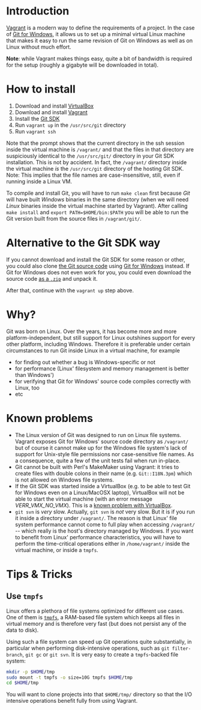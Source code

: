 # Introduction

[Vagrant](https://www.vagrantup.com/) is a modern way to define the requirements of a project. In the case of [Git for Windows](http://git-for-windows.github.io/), it allows us to set up a minimal virtual Linux machine that makes it easy to run the same revision of Git on Windows as well as on Linux without much effort.

**Note**: while Vagrant makes things easy, quite a bit of bandwidth is required for the setup (roughly a gigabyte will be downloaded in total).

# How to install

1. Download and install [VirtualBox](https://www.virtualbox.org)
2. Download and install [Vagrant](https://www.vagrantup.com/)
3. Install the [Git SDK](http://git-for-windows.github.io/#download-sdk)
4. Run `vagrant up` in the `/usr/src/git` directory
5. Run `vagrant ssh`

Note that the prompt shows that the current directory in the ssh session inside the virtual machine is `/vagrant/` and that the files in that directory are suspiciously identical to the `/usr/src/git/` directory in your Git SDK installation. This is not by accident. In fact, the `/vagrant/` directory inside the virtual machine *is* the `/usr/src/git` directory of the hosting Git SDK. Note: This implies that the file names are case-insensitive, still, even if running inside a Linux VM.

To compile and install Git, you will have to run `make clean` first because *Git* will have built *Windows* binaries in the same directory (when we will need *Linux* binaries inside the virtual machine started by Vagrant). After calling `make install` and `export PATH=$HOME/bin:$PATH` you will be able to run the Git version built from the source files in `/vagrant/git/`. 

# Alternative to the Git SDK way

If you cannot download and install the Git SDK for some reason or other, you could also clone [the Git source code](https://github.com/git-for-windows/git) using [Git for Windows](https://git-for-windows.github.io/) instead. If Git for Windows does not even work for you, you could even download the source code [as a `.zip`](https://github.com/git-for-windows/git/archive/master.zip) and unpack it.

After that, continue with the `vagrant up` step above.

# Why?

Git was born on Linux. Over the years, it has become more and more platform-independent, but still support for Linux outshines support for every other platform, including Windows. Therefore it is preferable under certain circumstances to run Git inside Linux in a virtual machine, for example

* for finding out whether a bug is Windows-specific or not
* for performance (Linux' filesystem and memory management is better than Windows')
* for verifying that Git for Windows' source code compiles correctly with Linux, too
* etc

# Known problems

* The Linux version of Git was designed to run on Linux file systems. Vagrant exposes Git for Windows' source code directory as `/vagrant/` but of course it cannot make up for the Windows file system's lack of support for Unix-style file permissions nor case-sensitive file names. As a consequence, quite a few of the unit tests fail when run in-place.
* Git cannot be built with Perl's MakeMaker using Vagrant: it tries to create files with double colons in their name (e.g. `Git::I18N.3pm`) which is not allowed on Windows file systems.
* If the Git SDK was started inside a VirtualBox (e.g. to be able to test Git for Windows even on a Linux/MacOSX laptop), VirtualBox will not be able to start the virtual machine (with an error message *VERR_VMX_NO_VMX*). This is a [known problem with VirtualBox](https://www.virtualbox.org/ticket/4032).
* `git svn` is *very* slow. Actually, `git svn` is *not* very slow. But it is if you run it inside a directory under `/vagrant/`. The reason is that Linux' file system performance cannot come to full play when accessing `/vagrant/` -- which really is the host's directory managed by Windows. If you want to benefit from Linux' performance characteristics, you will have to perform the time-critical operations either in `/home/vagrant/` inside the virtual machine, or inside a `tmpfs`.

# Tips & Tricks

## Use `tmpfs`

Linux offers a plethora of file systems optimized for different use cases. One of them is [`tmpfs`](https://www.kernel.org/doc/Documentation/filesystems/tmpfs.txt), a RAM-based file system which keeps all files in virtual memory and is therefore very fast (but does not persist any of the data to disk).

Using such a file system can speed up Git operations quite substantially, in particular when performing disk-intensive operations, such as `git filter-branch`, `git gc` or `git svn`. It is very easy to create a `tmpfs`-backed file system:

```bash
mkdir -p $HOME/tmp
sudo mount -t tmpfs -o size=10G tmpfs $HOME/tmp
cd $HOME/tmp
```

You will want to clone projects into that `$HOME/tmp/` directory so that the I/O intensive operations benefit fully from using Vagrant.